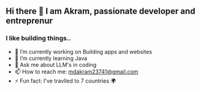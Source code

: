 ## Hi there 👋 I am Akram, passionate developer and entreprenur 
### I like building things..

<!--
**akramlodi/akramlodi** is a ✨ _special_ ✨ repository because its `README.md` (this file) appears on your GitHub profile.

Here are some ideas to get you started:

-->

- 🔭 I’m currently working on Building apps and websites
- 🌱 I’m currently learning Java
- 💬 Ask me about LLM's in coding
- 📫 How to reach me: mdakram23741@gmail.com
- ⚡ Fun fact: I've travlled to 7 countries 🌍
